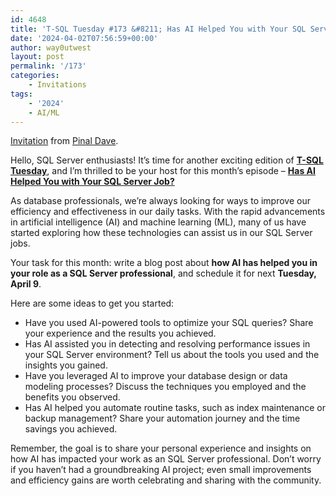 ```yaml
---
id: 4648
title: 'T-SQL Tuesday #173 &#8211; Has AI Helped You with Your SQL Server Job?'
date: '2024-04-02T07:56:59+00:00'
author: way0utwest
layout: post
permalink: '/173'
categories:
    - Invitations
tags:
    - '2024'
    - AI/ML
---
```


[Invitation](https://blog.sqlauthority.com/2024/04/02/tsql2sday-invitation-has-ai-helped-you-with-your-sql-server-job/?amp) from [Pinal Dave](https://blog.sqlauthority.com/).

Hello, SQL Server enthusiasts! It’s time for another exciting edition of **[T-SQL Tuesday](http://tsqltuesday.com/)**, and I’m thrilled to be your host for this month’s episode – **[Has AI Helped You with Your SQL Server Job?](https://blog.sqlauthority.com/2024/04/02/tsql2sday-invitation-has-ai-helped-you-with-your-sql-server-job/)**

As database professionals, we’re always looking for ways to improve our efficiency and effectiveness in our daily tasks. With the rapid advancements in artificial intelligence (AI) and machine learning (ML), many of us have started exploring how these technologies can assist us in our SQL Server jobs.

Your task for this month: write a blog post about **how AI has helped you in your role as a SQL Server professional**, and schedule it for next **Tuesday, April 9**.

Here are some ideas to get you started:

- Have you used AI-powered tools to optimize your SQL queries? Share your experience and the results you achieved.
- Has AI assisted you in detecting and resolving performance issues in your SQL Server environment? Tell us about the tools you used and the insights you gained.
- Have you leveraged AI to improve your database design or data modeling processes? Discuss the techniques you employed and the benefits you observed.
- Has AI helped you automate routine tasks, such as index maintenance or backup management? Share your automation journey and the time savings you achieved.

Remember, the goal is to share your personal experience and insights on how AI has impacted your work as an SQL Server professional. Don’t worry if you haven’t had a groundbreaking AI project; even small improvements and efficiency gains are worth celebrating and sharing with the community.